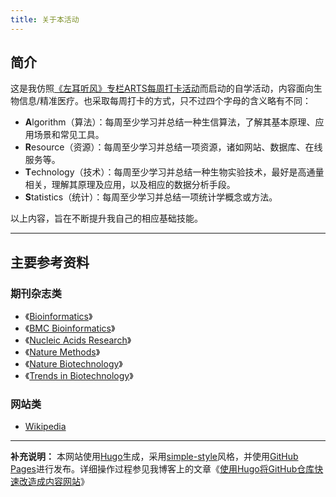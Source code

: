 ```yaml
---
title: 关于本活动
---
```


## 简介

这是我仿照[《左耳听风》专栏ARTS每周打卡活动](https://github.com/yanlinlin82/ARTS-Weekly)而启动的自学活动，内容面向生物信息/精准医疗。也采取每周打卡的方式，只不过四个字母的含义略有不同：

* **A**lgorithm（算法）：每周至少学习并总结一种生信算法，了解其基本原理、应用场景和常见工具。
* **R**esource（资源）：每周至少学习并总结一项资源，诸如网站、数据库、在线服务等。
* **T**echnology（技术）：每周至少学习并总结一种生物实验技术，最好是高通量相关，理解其原理及应用，以及相应的数据分析手段。
* **S**tatistics（统计）：每周至少学习并总结一项统计学概念或方法。

以上内容，旨在不断提升我自己的相应基础技能。

---

## 主要参考资料

### 期刊杂志类

* 《[Bioinformatics](https://academic.oup.com/bioinformatics)》
* 《[BMC Bioinformatics](http://www.biomedcentral.com/bmcbioinformatics)》
* 《[Nucleic Acids Research](http://nar.oxfordjournals.org/)》
* 《[Nature Methods](http://www.nature.com/nmeth/index.html)》
* 《[Nature Biotechnology](http://www.nature.com/nbt/)》
* 《[Trends in Biotechnology](https://www.cell.com/trends/biotechnology/)》

### 网站类

* [Wikipedia](http://en.wikipedia.org/)

---

**补充说明：** 本网站使用[Hugo](https://gohugo.io/)生成，采用[simple-style](https://github.com/yanlinlin82/simple-style/)风格，并使用[GitHub Pages](https://pages.github.com/)进行发布。详细操作过程参见我博客上的文章《[使用Hugo将GitHub仓库快速改造成内容网站](http://yanlinlin.cn/2019/12/hugo-create-website-on-github/)》
